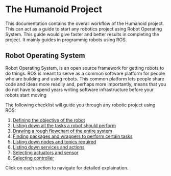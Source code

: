 # The Humanoid Project
This documentation contains the overall workflow of the Humanoid project. This can act as a guide to start any robotics project using Robot Operating System. This guide would give faster and better results in completing the project. It mainly guides in programmig robots using ROS.  

## Robot Operating System
Robot Operating System, is an open source framework for getting robots to do things. ROS is meant to serve as a common software platform for people who are building and using robots. This common platform lets people share code and ideas more readily and, perhaps more importantly, means that you do not have to spend years writing software infrastructure before your robots start moving

The following checklist will guide you through any robotic project using ROS:
1. [Defining the objective of the robot](docs/objective.md)
2. [Listing down all the tasks a robot should perform](docs/tasks.md)
 3. [Drawing a rough flowchart of the entire system](docs/flowchart.md)
 4. [Finding packages and wrappers to perform certain tasks](docs/pack_wrap.md)
 5. [Listing down nodes and topics required](docs/nodes.md)
 6. [Listing down services and actions](docs/services.md)
 7. [Selecting actuators and sensor](docs/actuators.md)
 8. [Selecting controller](docs/controller.md)

Click on each section to navigate for detailed explaination. 



 

<!--stackedit_data:
eyJoaXN0b3J5IjpbMTgwNjg5NDEwLC0xMjMxMDI1MjZdfQ==
-->